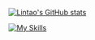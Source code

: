 [![Lintao's GitHub stats](https://github-readme-stats.vercel.app/api?username=LintaoAmons)](https://github.com/LintaoAmons/github-readme-stats)


[![My Skills](https://skillicons.dev/icons?i=java,kotlin,springboot,python,lua,go,js,ts,reacthtml,css,jenkins)](https://skillicons.dev)
